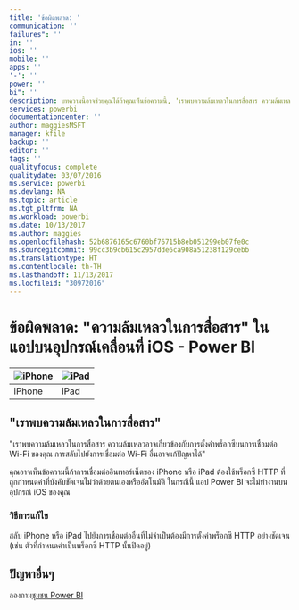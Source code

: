 ```yaml
---
title: 'ข้อผิดพลาด: '
communication: ''
failures": ''
in: ''
ios: ''
mobile: ''
apps: ''
'-': ''
power: ''
bi": ''
description: บทความนี้อาจช่วยคุณได้ถ้าคุณเห็นข้อความนี้, 'เราพบความล้มเหลวในการสื่อสาร ความล้มเหลวอาจเกี่ยวข้องกับการตั้งค่าพร็อกซีบนการเชื่อมต่อ Wi-Fi ของคุณ'
services: powerbi
documentationcenter: ''
author: maggiesMSFT
manager: kfile
backup: ''
editor: ''
tags: ''
qualityfocus: complete
qualitydate: 03/07/2016
ms.service: powerbi
ms.devlang: NA
ms.topic: article
ms.tgt_pltfrm: NA
ms.workload: powerbi
ms.date: 10/13/2017
ms.author: maggies
ms.openlocfilehash: 52b6876165c6760bf76715b8eb051299eb07fe0c
ms.sourcegitcommit: 99cc3b9cb615c2957dde6ca908a51238f129cebb
ms.translationtype: HT
ms.contentlocale: th-TH
ms.lasthandoff: 11/13/2017
ms.locfileid: "30972016"
---
```

# <a name="error-communication-failures-in-ios-mobile-apps---power-bi"></a>ข้อผิดพลาด: "ความล้มเหลวในการสื่อสาร" ในแอปบนอุปกรณ์เคลื่อนที่ iOS - Power BI
| ![iPhone](media/mobile-known-issues-with-the-iphone-app/iphone-logo-50-px.png) | ![iPad](media/mobile-known-issues-with-the-iphone-app/ipad-logo-50-px.png) |
|:--- |:--- |
| iPhone |iPad |

## <a name="we-encountered-communication-failures"></a>"เราพบความล้มเหลวในการสื่อสาร"
"เราพบความล้มเหลวในการสื่อสาร ความล้มเหลวอาจเกี่ยวข้องกับการตั้งค่าพร็อกซีบนการเชื่อมต่อ Wi-Fi ของคุณ การสลับไปยังการเชื่อมต่อ Wi-Fi อื่นอาจแก้ปัญหาได้"

คุณอาจเห็นข้อความนี้ถ้าการเชื่อมต่ออินเทอร์เน็ตของ iPhone หรือ iPad ต้องใช้พร็อกซี HTTP ที่ถูกกำหนดค่าที่บังคับชัดเจนไม่ว่าด้วยตนเองหรืออัตโนมัติ ในกรณีนี้ แอป Power BI จะไม่ทำงานบนอุปกรณ์ iOS ของคุณ

### <a name="workaround"></a>วิธีการแก้ไข
สลับ iPhone หรือ iPad ไปยังการเชื่อมต่ออื่นที่ไม่จำเป็นต้องมีการตั้งค่าพร็อกซี HTTP อย่างชัดเจน (เช่น ตัวที่กำหนดค่าเป็นพร็อกซี HTTP นั้นปิดอยู่)

## <a name="other-issues"></a>ปัญหาอื่นๆ
ลองถาม[ชุมชน Power BI](http://community.powerbi.com/)

